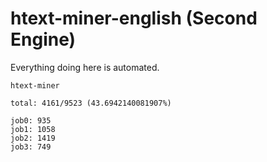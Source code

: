 # htext-miner-english (Second Engine)

Everything doing here is automated.

```
htext-miner

total: 4161/9523 (43.6942140081907%)

job0: 935
job1: 1058
job2: 1419
job3: 749
```